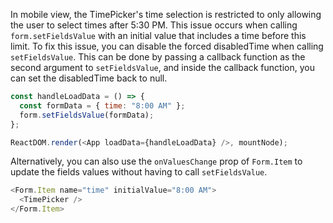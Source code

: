 In mobile view, the TimePicker's time selection is restricted to only allowing the user to select times after 5:30 PM. This issue occurs when calling `form.setFieldsValue` with an initial value that includes a time before this limit.
To fix this issue, you can disable the forced disabledTime when calling `setFieldsValue`. This can be done by passing a callback function as the second argument to `setFieldsValue`, and inside the callback function, you can set the disabledTime back to null.

```javascript
const handleLoadData = () => {
  const formData = { time: "8:00 AM" };
  form.setFieldsValue(formData);
};

ReactDOM.render(<App loadData={handleLoadData} />, mountNode);
```

Alternatively, you can also use the `onValuesChange` prop of `Form.Item` to update the fields values without having to call `setFieldsValue`.

```javascript
<Form.Item name="time" initialValue="8:00 AM">
  <TimePicker />
</Form.Item>
```
